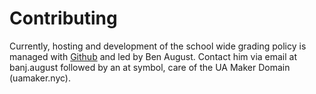 # Contributing

Currently, hosting and development of the school wide grading policy is managed with [Github](http://www.github.com) and led by Ben August. Contact him via email at banj.august followed by an at symbol, care of the UA Maker Domain (uamaker.nyc).